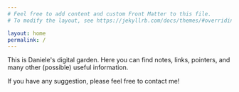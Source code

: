 ```yaml
---
# Feel free to add content and custom Front Matter to this file.
# To modify the layout, see https://jekyllrb.com/docs/themes/#overriding-theme-defaults

layout: home
permalink: /
---
```


This is Daniele's digital garden. Here you can find notes, links, pointers, and many other (possible)
useful information.

If you have any suggestion, please feel free to contact me!
